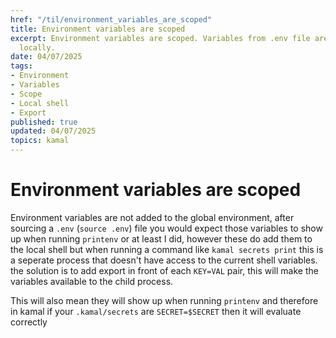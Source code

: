 ```yaml
---
href: "/til/environment_variables_are_scoped"
title: Environment variables are scoped
excerpt: Environment variables are scoped. Variables from .env file are only accessible
  locally.
date: 04/07/2025
tags:
- Environment
- Variables
- Scope
- Local shell
- Export
published: true
updated: 04/07/2025
topics: kamal
---
```


# Environment variables are scoped

Environment variables are not added to the global environment, after sourcing a `.env` (`source .env`) file you would expect those variables to show up when running `printenv`
or at least I did, however these do add them to the local shell but when running a command like `kamal secrets print` this is a seperate process that doesn't have access to the current shell variables.
the solution is to add export in front of each `KEY=VAL` pair, this will make the variables available to the child process.

This will also mean they will show up when running `printenv` and therefore in kamal if your `.kamal/secrets` are `SECRET=$SECRET` then it will evaluate correctly